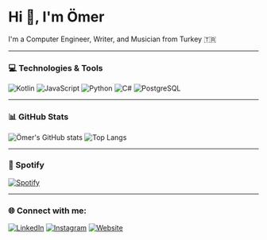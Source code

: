 # Hi 👋, I'm Ömer  
I'm a Computer Engineer, Writer, and Musician from Turkey 🇹🇷  

---

### 💻 Technologies & Tools
![Kotlin](https://img.shields.io/badge/Kotlin-0095D5?style=for-the-badge&logo=kotlin&logoColor=white)
![JavaScript](https://img.shields.io/badge/JavaScript-323330?style=for-the-badge&logo=javascript&logoColor=F7DF1E)
![Python](https://img.shields.io/badge/Python-14354C?style=for-the-badge&logo=python&logoColor=white)
![C#](https://img.shields.io/badge/C%23-68217A?style=for-the-badge&logo=c-sharp&logoColor=white)
![PostgreSQL](https://img.shields.io/badge/PostgreSQL-316192?style=for-the-badge&logo=postgresql&logoColor=white)

---

### 📊 GitHub Stats
![Ömer's GitHub stats](https://github-readme-stats.vercel.app/api?username=omerscoskun&show_icons=true&theme=tokyonight)
![Top Langs](https://github-readme-stats.vercel.app/api/top-langs/?username=omerscoskun&layout=compact&theme=tokyonight)

---

### 🎵 Spotify
[![Spotify](https://novatorem.vercel.app/api/spotify)](https://open.spotify.com/user/3154n2unpybymulbivvhj6ixt5ii)

---

### 🌐 Connect with me:
[![LinkedIn](https://img.shields.io/badge/LinkedIn-%230077B5.svg?style=for-the-badge&logo=linkedin&logoColor=white)](https://www.linkedin.com/in/omer-sait-coskun-2066a9344)
[![Instagram](https://img.shields.io/badge/Instagram-%23E4405F.svg?style=for-the-badge&logo=Instagram&logoColor=white)](https://instagram.com/omer_s_coskun)
[![Website](https://img.shields.io/badge/Website-000000?style=for-the-badge&logo=About.me&logoColor=white)](https://beivauniverse.com)

<!--
**omerscoskun/omerscoskun** is a ✨ _special_ ✨ repository because its `README.md` (this file) appears on your GitHub profile.

Here are some ideas to get you started:

- 🔭 I’m currently working on ...
- 🌱 I’m currently learning ...
- 👯 I’m looking to collaborate on ...
- 🤔 I’m looking for help with ...
- 💬 Ask me about ...
- 📫 How to reach me: ...
- 😄 Pronouns: ...
- ⚡ Fun fact: ...
-->

